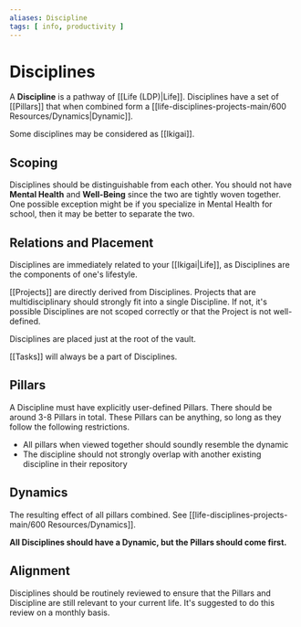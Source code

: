 ```yaml
---
aliases: Discipline
tags: [ info, productivity ]
---
```

# Disciplines
A **Discipline** is a pathway of [[Life (LDP)|Life]]. Disciplines have a set of [[Pillars]] that when combined form a [[life-disciplines-projects-main/600 Resources/Dynamics|Dynamic]].

Some disciplines may be considered as [[Ikigai]].

## Scoping
Disciplines should be distinguishable from each other. You should not have **Mental Health** and **Well-Being** since the two are tightly woven together. One possible exception might be if you specialize in Mental Health for school, then it may be better to separate the two.

## Relations and Placement
Disciplines are immediately related to your [[Ikigai|Life]], as Disciplines are the components of one's lifestyle.

[[Projects]] are directly derived from Disciplines. Projects that are multidisciplinary should strongly fit into a single Discipline. If not, it's possible Disciplines are not scoped correctly or that the Project is not well-defined.

Disciplines are placed just at the root of the vault.

[[Tasks]] will always be a part of Disciplines.

## Pillars
A Discipline must have explicitly user-defined Pillars. There should be around 3-8 Pillars in total. These Pillars can be anything, so long as they follow the following restrictions.
- All pillars when viewed together should soundly resemble the dynamic
- The discipline should not strongly overlap with another existing discipline in their repository

## Dynamics
The resulting effect of all pillars combined. See [[life-disciplines-projects-main/600 Resources/Dynamics]].

**All Disciplines should have a Dynamic, but the Pillars should come first.**

## Alignment
Disciplines should be routinely reviewed to ensure that the Pillars and Discipline are still relevant to your current life. It's suggested to do this review on a monthly basis.